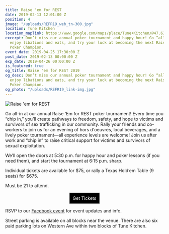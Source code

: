 ```yaml
---
title: Raise 'em for REST
date: 2019-02-13 12:01:00 Z
position: 4
image: "/uploads/REFR19_web_tn-300.jpg"
location: Tune Kitchen
location_maplink: https://www.google.com/maps/place/Tune+Kitchen/@47.612279,-122.3478418,17z/data=!4m12!1m6!3m5!1s0x5490154d0a55d08d:0x3ddaaf616aa2b4d6!2sTune+Kitchen!8m2!3d47.6122754!4d-122.3456532!3m4!1s0x5490154d0a55d08d:0x3ddaaf616aa2b4d6!8m2!3d47.6122754!4d-122.3456532
excerpt: Don’t miss our annual poker tournament and happy hour! Go “all-in” for REST,
  enjoy libations and eats, and try your luck at becoming the next Raise ‘em for REST
  Poker Champion.
event_date: 2019-04-25 17:30:00 Z
post_date: 2019-02-13 00:00:00 Z
exp_date: 2019-04-26 00:00:00 Z
is_featured: true
og_title: Raise 'em for REST 2019
og_desc: Don’t miss our annual poker tournament and happy hour! Go “all-in” for REST,
  enjoy libations and eats, and try your luck at becoming the next Raise ‘em for REST
  Poker Champion.
og_photo: "/uploads/REFR19_link-img.jpg"
---
```


![Raise 'em for REST](/uploads/REFR19_link-img_800.jpg)

Go all-in at our annual Raise ‘Em for REST poker tournament! Every time you “chip in,” you’ll create pathways to freedom, safety, and hope to victims and survivors of sex trafficking in our community. Rally your friends and co-workers to join us for an evening of hors d'oeuvres, local beverages, and a lively poker tournament—all experience levels are welcome! Join us after work and “chip in” to raise critical support for victims and survivors of sexual exploitation. 
 
We’ll open the doors at 5:30 p.m. for happy hour and poker lessons (if you need them), and start the tournament at 6:15 p.m. sharp.

Individual tickets are available for $75, or rally a Texas Hold’em Table (9 seats) for $675.

Must be 21 to attend. 

<div align="center"><https://iwantrest.ejoinme.org/MyEvents/RaiseEmforREST2019/tabid/1037273/Default.aspx" class="button" style="background-color: rgb(0, 0, 0); border: 1px solid rgb(91, 91, 91); color: rgb(255, 255, 255); display: inline-block; padding: 8px 10px; text-shadow: none; border-radius: 0px;">Get Tickets</a></div>

RSVP to our [Facebook event](http://bit.ly/RaiseEmForREST19) for event updates and info.

Street parking is available on all blocks near the venue. There are also six paid parking lots on Western Ave within two blocks of Tune Kitchen.  

